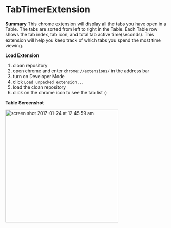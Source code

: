# TabTimerExtension

**Summary**
This chrome extension will display all the tabs you have open in a Table. The tabs are sorted from left to right in the Table.
Each Table row shows the tab index, tab icon, and total tab active time(seconds). This extension will help you keep track of 
which tabs you spend the most time viewing.

**Load Extension**
  
  1. cloan repository
  2. open chrome and enter ```chrome://extensions/``` in the address bar
  3. turn on Developer Mode
  4. click ```Load unpacked extension...```
  5. load the cloan repository
  6. click on the chrome icon to see the tab list :)
  
**Table Screenshot**

<img width="351" alt="screen shot 2017-01-24 at 12 45 59 am" src="https://cloud.githubusercontent.com/assets/4467931/22240134/87f05814-e1ce-11e6-9186-39e99d777ee1.png">
